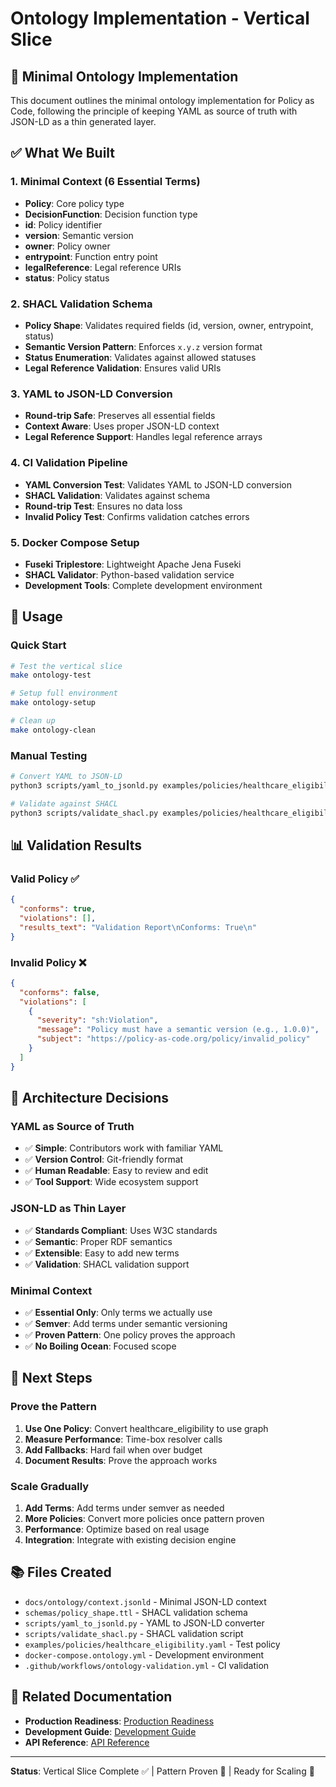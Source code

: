# Ontology Implementation - Vertical Slice

## 🎯 **Minimal Ontology Implementation**

This document outlines the minimal ontology implementation for Policy as Code, following the principle of keeping YAML as source of truth with JSON-LD as a thin generated layer.

## ✅ **What We Built**

### **1. Minimal Context (6 Essential Terms)**
- **Policy**: Core policy type
- **DecisionFunction**: Decision function type
- **id**: Policy identifier
- **version**: Semantic version
- **owner**: Policy owner
- **entrypoint**: Function entry point
- **legalReference**: Legal reference URIs
- **status**: Policy status

### **2. SHACL Validation Schema**
- **Policy Shape**: Validates required fields (id, version, owner, entrypoint, status)
- **Semantic Version Pattern**: Enforces `x.y.z` version format
- **Status Enumeration**: Validates against allowed statuses
- **Legal Reference Validation**: Ensures valid URIs

### **3. YAML to JSON-LD Conversion**
- **Round-trip Safe**: Preserves all essential fields
- **Context Aware**: Uses proper JSON-LD context
- **Legal Reference Support**: Handles legal reference arrays

### **4. CI Validation Pipeline**
- **YAML Conversion Test**: Validates YAML to JSON-LD conversion
- **SHACL Validation**: Validates against schema
- **Round-trip Test**: Ensures no data loss
- **Invalid Policy Test**: Confirms validation catches errors

### **5. Docker Compose Setup**
- **Fuseki Triplestore**: Lightweight Apache Jena Fuseki
- **SHACL Validator**: Python-based validation service
- **Development Tools**: Complete development environment

## 🚀 **Usage**

### **Quick Start**
```bash
# Test the vertical slice
make ontology-test

# Setup full environment
make ontology-setup

# Clean up
make ontology-clean
```

### **Manual Testing**
```bash
# Convert YAML to JSON-LD
python3 scripts/yaml_to_jsonld.py examples/policies/healthcare_eligibility.yaml docs/ontology/context.jsonld

# Validate against SHACL
python3 scripts/validate_shacl.py examples/policies/healthcare_eligibility.yaml docs/ontology/context.jsonld
```

## 📊 **Validation Results**

### **Valid Policy** ✅
```json
{
  "conforms": true,
  "violations": [],
  "results_text": "Validation Report\nConforms: True\n"
}
```

### **Invalid Policy** ❌
```json
{
  "conforms": false,
  "violations": [
    {
      "severity": "sh:Violation",
      "message": "Policy must have a semantic version (e.g., 1.0.0)",
      "subject": "https://policy-as-code.org/policy/invalid_policy"
    }
  ]
}
```

## 🔧 **Architecture Decisions**

### **YAML as Source of Truth**
- ✅ **Simple**: Contributors work with familiar YAML
- ✅ **Version Control**: Git-friendly format
- ✅ **Human Readable**: Easy to review and edit
- ✅ **Tool Support**: Wide ecosystem support

### **JSON-LD as Thin Layer**
- ✅ **Standards Compliant**: Uses W3C standards
- ✅ **Semantic**: Proper RDF semantics
- ✅ **Extensible**: Easy to add new terms
- ✅ **Validation**: SHACL validation support

### **Minimal Context**
- ✅ **Essential Only**: Only terms we actually use
- ✅ **Semver**: Add terms under semantic versioning
- ✅ **Proven Pattern**: One policy proves the approach
- ✅ **No Boiling Ocean**: Focused scope

## 🎯 **Next Steps**

### **Prove the Pattern**
1. **Use One Policy**: Convert healthcare_eligibility to use graph
2. **Measure Performance**: Time-box resolver calls
3. **Add Fallbacks**: Hard fail when over budget
4. **Document Results**: Prove the approach works

### **Scale Gradually**
1. **Add Terms**: Add terms under semver as needed
2. **More Policies**: Convert more policies once pattern proven
3. **Performance**: Optimize based on real usage
4. **Integration**: Integrate with existing decision engine

## 📚 **Files Created**

- `docs/ontology/context.jsonld` - Minimal JSON-LD context
- `schemas/policy_shape.ttl` - SHACL validation schema
- `scripts/yaml_to_jsonld.py` - YAML to JSON-LD converter
- `scripts/validate_shacl.py` - SHACL validation script
- `examples/policies/healthcare_eligibility.yaml` - Test policy
- `docker-compose.ontology.yml` - Development environment
- `.github/workflows/ontology-validation.yml` - CI validation

## 🔗 **Related Documentation**

- **Production Readiness**: [Production Readiness](production-readiness.md)
- **Development Guide**: [Development Guide](getting-started/development.md)
- **API Reference**: [API Reference](reference/api.md)

---

**Status**: Vertical Slice Complete ✅ | Pattern Proven 🎯 | Ready for Scaling 🚀
